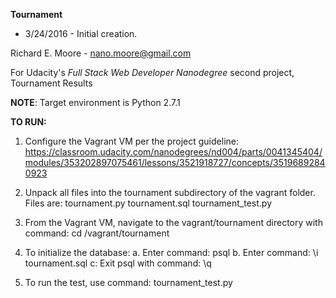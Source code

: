 **Tournament**
* 3/24/2016 - Initial creation.

Richard E. Moore - [nano.moore@gmail.com](mailto:nano.moore@gmail.com)

For Udacity's *Full Stack Web Developer Nanodegree* second project, Tournament Results

**NOTE**: Target environment is Python 2.7.1

**TO RUN:**
1. Configure the Vagrant VM per the project guideline: https://classroom.udacity.com/nanodegrees/nd004/parts/0041345404/modules/353202897075461/lessons/3521918727/concepts/35196892840923

2. Unpack all files into the tournament subdirectory of the vagrant folder. Files are:
tournament.py
tournament.sql
tournament_test.py

2. From the Vagrant VM, navigate to the vagrant/tournament directory with command: cd /vagrant/tournament

3. To initialize the database:
   a. Enter command: psql 
   b. Enter command: \i tournament.sql
   c: Exit psql with command: \q

4. To run the test, use command: tournament_test.py
